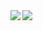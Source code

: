 <img align="left" src="https://github-readme-stats.vercel.app/api?username=YaBoiJD&theme=graywhite&bg_color=0,ccebc5,a8ddb5,7bccc4&count_private=true&show_icons=true&line_height=21&hide_border=true"/>
<img align="left" src="https://github-readme-stats.vercel.app/api/top-langs/?username=YaBoiJD&theme=graywhite&bg_color=0,7bccc4,4eb3d3&layout=compact&card_width=250&hide_border=true"/>
